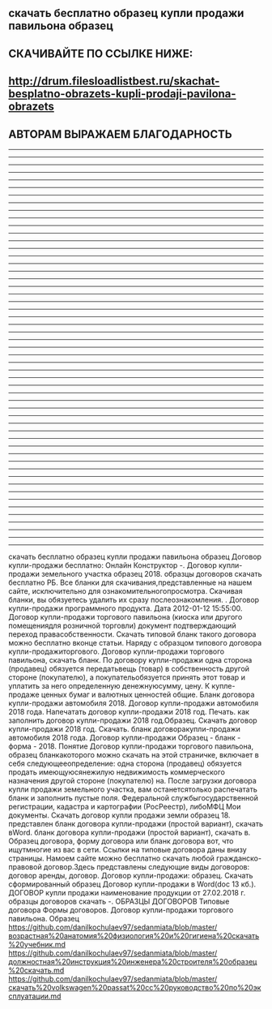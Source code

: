 скачать бесплатно образец купли продажи павильона образец
--------------------------------------------------
СКАЧИВАЙТЕ ПО ССЫЛКЕ НИЖЕ:
--------------------------------------------------
http://drum.filesloadlistbest.ru/skachat-besplatno-obrazets-kupli-prodaji-pavilona-obrazets
--------------------------------------------------
АВТОРАМ ВЫРАЖАЕМ БЛАГОДАРНОСТЬ
--------------------------------------------------
--------------------------------------------------
--------------------------------------------------
--------------------------------------------------
--------------------------------------------------
--------------------------------------------------
--------------------------------------------------
--------------------------------------------------
--------------------------------------------------
--------------------------------------------------
--------------------------------------------------
--------------------------------------------------
--------------------------------------------------
--------------------------------------------------
--------------------------------------------------
--------------------------------------------------
--------------------------------------------------
--------------------------------------------------
--------------------------------------------------
--------------------------------------------------
--------------------------------------------------
--------------------------------------------------
--------------------------------------------------
--------------------------------------------------
--------------------------------------------------
--------------------------------------------------
--------------------------------------------------
--------------------------------------------------
--------------------------------------------------
--------------------------------------------------
--------------------------------------------------
--------------------------------------------------
--------------------------------------------------
--------------------------------------------------
--------------------------------------------------
--------------------------------------------------
--------------------------------------------------
--------------------------------------------------
--------------------------------------------------
--------------------------------------------------
--------------------------------------------------
--------------------------------------------------
--------------------------------------------------
--------------------------------------------------
--------------------------------------------------
--------------------------------------------------
--------------------------------------------------
--------------------------------------------------
--------------------------------------------------
--------------------------------------------------
--------------------------------------------------
--------------------------------------------------
--------------------------------------------------
--------------------------------------------------
скачать бесплатно образец купли продажи павильона образец Договор купли-продажи бесплатно: Онлайн Конструктор -. Договор купли-продажи земельного участка образец 2018. образцы договоров скачать бесплатно РБ.  Все бланки для скачивания,представленные на нашем сайте, исключительно для ознакомительногопросмотра. Скачивая бланки, вы обязуетесь удалить их сразу послеознакомления. . Договор купли-продажи программного продукта. Дата 2012-01-12 15:55:00. Договор купли-продажи торгового павильона (киоска или другого помещениядля розничной торговли)  документ подтверждающий переход правасобственности. Скачать типовой бланк такого договора можно бесплатно вконце статьи. Наряду с образцом типового договора купли-продажиторгового. Договор купли-продажи торгового павильона, скачать бланк. По договору купли-продажи одна сторона (продавец) обязуется передатьвещь (товар) в собственность другой стороне (покупателю), а покупательобязуется принять этот товар и уплатить за него определенную денежнуюсумму, цену. К купле-продаже ценных бумаг и валютных ценностей общие. Бланк договора купли-продажи автомобиля 2018. Договор купли-продажи автомобиля 2018 года. Напечатать договор купли-продажи 2018 год. Печать. как заполнить договор купли-продажи 2018 год.Образец. Скачать договор купли-продажи 2018 год. Скачать. бланк договоракупли-продажи автомобиля 2018 года. Договор купли-продажи  Образец - бланк - форма - 2018. Понятие Договор купли-продажи торгового павильона, образец бланкакоторого можно скачать на этой страничке, включает в себя следующееопределение: одна сторона (продавец) обязуется продать имеющуюсянежилую недвижимость коммерческого назначения другой стороне (покупателю) на. После загрузки договора купли продажи земельного участка, вам останетсятолько распечатать бланк и заполнить пустые поля.  Федеральной службыгосударственной регистрации, кадастра и картографии (РосРеестр), либоМФЦ Мои документы. Скачать договор купли продажи земли образец 18. представлен бланк договора купли-продажи (простой вариант), скачать вWord. бланк договора купли-продажи (простой вариант), скачать в. Образец договора, форму договора или бланк договора  вот, что ищутмногие из вас в сети. Ссылки на типовые договора даны внизу страницы. Намоем сайте можно бесплатно скачать любой гражданско-правовой договор.Здесь представлены следующие виды договоров: договор аренды, договор. Договор купли-продажи: образец. Скачать сформированный образец Договор купли-продажи в Word(doc 13 кб.). ДОГОВОР купли продажи наименование продукции от 27.02.2018 г.
образцы договоров скачать -. ОБРАЗЦЫ ДОГОВОРОВ  Типовые договора  Формы договоров. Договор купли-продажи торгового павильона. Образец
https://github.com/danilkochulaev97/sedanmiata/blob/master/возрастная%20анатомия%20физиология%20и%20гигиена%20скачать%20учебник.md
https://github.com/danilkochulaev97/sedanmiata/blob/master/должностная%20инструкция%20инженера%20строителя%20образец%20скачать.md
https://github.com/danilkochulaev97/sedanmiata/blob/master/скачать%20volkswagen%20passat%20cc%20руководство%20по%20эксплуатации.md